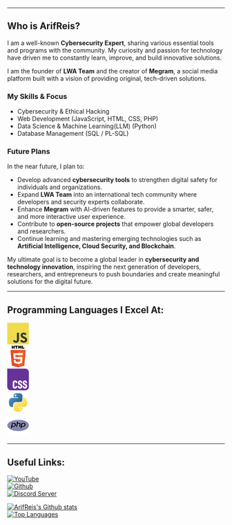 ------
<h2>Who is ArifReis?</h2>

<p>
  I am a well-known <b>Cybersecurity Expert</b>, sharing various essential tools and programs with the community.  
  My curiosity and passion for technology have driven me to constantly learn, improve, and build innovative solutions.  
</p>

<p>
  I am the founder of <b>LWA Team</b> and the creator of <b>Megram</b>, a social media platform built with a vision of providing original, tech-driven solutions.  
</p>

<h3>My Skills & Focus</h3>
<ul>
  <li>Cybersecurity & Ethical Hacking</li>
  <li>Web Development (JavaScript, HTML, CSS, PHP)</li>
  <li>Data Science & Machine Learning(LLM) (Python)</li>
  <li>Database Management (SQL / PL-SQL)</li>
</ul>

<h3>Future Plans</h3>
<p>In the near future, I plan to:</p>
<ul>
  <li>Develop advanced <b>cybersecurity tools</b> to strengthen digital safety for individuals and organizations.</li>
  <li>Expand <b>LWA Team</b> into an international tech community where developers and security experts collaborate.</li>
  <li>Enhance <b>Megram</b> with AI-driven features to provide a smarter, safer, and more interactive user experience.</li>
  <li>Contribute to <b>open-source projects</b> that empower global developers and researchers.</li>
  <li>Continue learning and mastering emerging technologies such as <b>Artificial Intelligence, Cloud Security, and Blockchain</b>.</li>
</ul>

<p>
  My ultimate goal is to become a global leader in <b>cybersecurity and technology innovation</b>, inspiring the next generation of developers, researchers, and entrepreneurs to push boundaries and create meaningful solutions for the digital future.  
</p>

------

## Programming Languages I Excel At:
[<img src="https://raw.githubusercontent.com/github/explore/80688e429a7d4ef2fca1e82350fe8e3517d3494d/topics/javascript/javascript.png" width="50px"></img>](#programming-languages-i-excel-at)  
[<img src="https://raw.githubusercontent.com/github/explore/80688e429a7d4ef2fca1e82350fe8e3517d3494d/topics/html/html.png" width="50px"></img>](#programming-languages-i-excel-at)  
[<img src="https://raw.githubusercontent.com/github/explore/80688e429a7d4ef2fca1e82350fe8e3517d3494d/topics/css/css.png" width="50px"></img>](#programming-languages-i-excel-at)  
[<img src="https://raw.githubusercontent.com/github/explore/80688e429a7d4ef2fca1e82350fe8e3517d3494d/topics/python/python.png" width="50px"></img>](#programming-languages-i-excel-at)  
[<img src="https://raw.githubusercontent.com/github/explore/80688e429a7d4ef2fca1e82350fe8e3517d3494d/topics/php/php.png" width="50px"></img>](#programming-languages-i-excel-at)  

------

## Useful Links:
[![YouTube](https://img.shields.io/badge/youtube%20-ff0000.svg?&style=for-the-badge&logo=youtube&logoColor=white)](https://www.youtube.com/channel/UC7mv1-WX8_UmQE-TXLWT4RQ)  
[![Github](https://img.shields.io/badge/GitHub%20-191717.svg?&style=for-the-badge&logo=github&logoColor=white)](https://github.com/arftaklaci)  
[![Discord Server](https://img.shields.io/badge/lwa%20team%20-7289DA.svg?&style=for-the-badge&logo=discord&logoColor=white)](https://discord.gg/lwateam)  

[![ArifReis's Github stats](https://github-readme-stats.vercel.app/api?username=arftaklaci&count_private=true&show_icons=true&theme=dark&hide_border=true)](#useful-links)  
[![Top Languages](https://github-readme-stats.vercel.app/api/top-langs/?username=arftaklaci&theme=dark&count_private=true&show_icons=true&hide_border=true)](#useful-links)